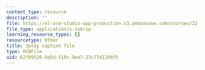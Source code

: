 ```yaml
---
content_type: resource
description: ''
file: https://ol-ocw-studio-app-production.s3.amazonaws.com/courses/22-01-introduction-to-nuclear-engineering-and-ionizing-radiation-fall-2016/62f095269a5d518c9ea723c77d12d8f5_3yqpirzxudw.vtt
file_type: application/x-subrip
learning_resource_types: []
resourcetype: Other
title: 3play caption file
type: OCWFile
uid: 62f09526-9a5d-518c-9ea7-23c77d12d8f5
---
```

